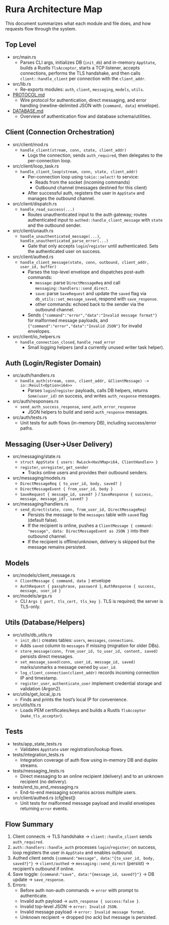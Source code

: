 # Rura Architecture Map

This document summarizes what each module and file does, and how requests flow through the system.

## Top Level
- src/main.rs
  - Parses CLI args, initializes DB (`init_db`) and in-memory `AppState`, builds a Rustls `TlsAcceptor`, starts a TCP listener, accepts connections, performs the TLS handshake, and then calls `client::handle_client` per connection with the `client_addr`.
- src/lib.rs
  - Re-exports modules: `auth`, `client`, `messaging`, `models`, `utils`.
- [PROTOCOL.md](PROTOCOL.md)
  - Wire protocol for authentication, direct messaging, and error handling (newline-delimited JSON with `{command, data}` envelope).
- [DATABASE.md](DATABASE.md)
  - Overview of authentication flow and database schema/utilities.

## Client (Connection Orchestration)
- src/client/mod.rs
  - `handle_client(stream, conn, state, client_addr)`
    - Logs the connection, sends `auth_required`, then delegates to the per-connection loop.
- src/client/loop_task.rs
  - `handle_client_loop(stream, conn, state, client_addr)`
    - Per-connection loop using `tokio::select!` to service:
      - Reads from the socket (incoming commands)
      - Outbound channel (messages destined for this client)
    - After successful auth, registers the user in `AppState` and manages the outbound channel.
- src/client/dispatch.rs
  - `handle_read_success(...)`
    - Routes unauthenticated input to the auth gateway; routes authenticated input to `authed::handle_client_message` with `state` and the outbound sender.
- src/client/unauth.rs
  - `handle_unauthenticated_message(...)`, `handle_unauthenticated_parse_error(...)`
    - Gate that only accepts `login`/`register` until authenticated. Sets the authenticated user on success.
- src/client/authed.rs
  - `handle_client_message(state, conn, outbound, client_addr, user_id, buffer)`
    - Parses the top-level envelope and dispatches post-auth commands:
      - `message`: parse `DirectMessageReq` and call `messaging::handlers::send_direct`.
      - `save`: parse `SaveRequest` and update the `saved` flag via `db_utils::set_message_saved`, respond with `save_response`.
      - other commands: echoed back to the sender via the outbound channel.
    - Sends `{"command":"error","data":"Invalid message format"}` for malformed message payloads, and `{"command":"error","data":"Invalid JSON"}` for invalid envelopes.
- src/client/io_helpers.rs
  - `handle_connection_closed`, `handle_read_error`
    - Small logging helpers (and a currently unused writer task helper).

## Auth (Login/Register Domain)
- src/auth/handlers.rs
  - `handle_auth(stream, conn, client_addr, &ClientMessage) -> io::Result<Option<i64>>`
    - Parses `login`/`register` payloads, calls DB helpers, returns `Some(user_id)` on success, and writes `auth_response` messages.
- src/auth/responses.rs
  - `send_auth_success_response`, `send_auth_error_response`
    - JSON helpers to build and send `auth_response` messages.
- src/auth/tests.rs
  - Unit tests for auth flows (in-memory DB), including success/error paths.

## Messaging (User→User Delivery)
- src/messaging/state.rs
  - `struct AppState { users: RwLock<HashMap<i64, ClientHandle>> }`
  - `register`, `unregister`, `get_sender`
    - Tracks online users and provides their outbound senders.
- src/messaging/models.rs
  - `DirectMessageReq { to_user_id, body, saved? }`
  - `DirectMessageEvent { from_user_id, body }`
  - `SaveRequest { message_id, saved? }` / `SaveResponse { success, message, message_id?, saved? }`
- src/messaging/handlers.rs
  - `send_direct(state, conn, from_user_id, DirectMessageReq)`
    - Persists the message to the `messages` table with `saved` flag (default false).
    - If the recipient is online, pushes a `ClientMessage { command: "message", data: DirectMessageEvent as JSON }` into their outbound channel.
    - If the recipient is offline/unknown, delivery is skipped but the message remains persisted.

## Models
- src/models/client_message.rs
  - `ClientMessage { command, data }` envelope
  - `AuthRequest { passphrase, password }`, `AuthResponse { success, message, user_id }`
- src/models/args.rs
  - CLI `Args { port, tls_cert, tls_key }`. TLS is required; the server is TLS-only.

## Utils (Database/Helpers)
- src/utils/db_utils.rs
  - `init_db()` creates tables: `users`, `messages`, `connections`.
  - Adds `saved` column to `messages` if missing (migration for older DBs).
  - `store_message(conn, from_user_id, to_user_id, content, saved)` persists direct messages.
  - `set_message_saved(conn, user_id, message_id, saved)` marks/unmarks a message owned by `user_id`.
  - `log_client_connection(client_addr)` records incoming connection IP and timestamp.
  - `register_user`, `authenticate_user` implement credential storage and validation (Argon2).
- src/utils/get_local_ip.rs
  - Finds and prints the host’s local IP for convenience.
- src/utils/tls.rs
  - Loads PEM certificates/keys and builds a Rustls `TlsAcceptor` (`make_tls_acceptor`).

## Tests
- tests/app_state_tests.rs
  - Validates `AppState` user registration/lookup flows.
- tests/integration_tests.rs
  - Integration coverage of auth flow using in-memory DB and duplex streams.
- tests/messaging_tests.rs
  - Direct messaging to an online recipient (delivery) and to an unknown recipient (no delivery).
- tests/end_to_end_messaging.rs
  - End-to-end messaging scenarios across multiple users.
- src/client/authed.rs (cfg[test])
  - Unit tests for malformed message payload and invalid envelopes returning `error` events.

## Flow Summary
1) Client connects → TLS handshake → `client::handle_client` sends `auth_required`.
2) `auth::handlers::handle_auth` processes `login`/`register`; on success, loop registers the user in `AppState` and enables outbound.
3) Authed client sends `{command:"message", data:"{to_user_id, body, saved?}"}` → `client/authed` → `messaging::send_direct` (persist) → recipient’s outbound if online.
4) Save toggle: `{command:"save", data:"{message_id, saved?}"}` → DB update → `save_response`.
5) Errors:
   - Before auth non-auth commands → `error` with prompt to authenticate.
   - Invalid auth payload → `auth_response { success:false }`.
   - Invalid top-level JSON → `error: Invalid JSON`.
   - Invalid message payload → `error: Invalid message format`.
   - Unknown recipient → dropped (no ack) but message is persisted.
